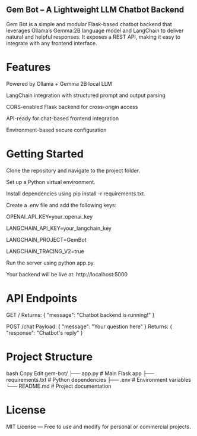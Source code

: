 ## Gem Bot – A Lightweight LLM Chatbot Backend
Gem Bot is a simple and modular Flask-based chatbot backend that leverages Ollama’s Gemma:2B language model and LangChain to deliver natural and helpful responses. It exposes a REST API, making it easy to integrate with any frontend interface.

# Features

Powered by Ollama + Gemma 2B local LLM

LangChain integration with structured prompt and output parsing

CORS-enabled Flask backend for cross-origin access

API-ready for chat-based frontend integration

Environment-based secure configuration

# Getting Started

Clone the repository and navigate to the project folder.

Set up a Python virtual environment.

Install dependencies using pip install -r requirements.txt.

Create a .env file and add the following keys:

OPENAI_API_KEY=your_openai_key

LANGCHAIN_API_KEY=your_langchain_key

LANGCHAIN_PROJECT=GemBot

LANGCHAIN_TRACING_V2=true

Run the server using python app.py.

Your backend will be live at: http://localhost:5000

# API Endpoints

GET /
Returns: { "message": "Chatbot backend is running!" }

POST /chat
Payload: { "message": "Your question here" }
Returns: { "response": "Chatbot's reply" }

# Project Structure

bash
Copy
Edit
gem-bot/
├── app.py               # Main Flask app
├── requirements.txt     # Python dependencies
├── .env                 # Environment variables
└── README.md            # Project documentation
# License
MIT License — Free to use and modify for personal or commercial projects.

